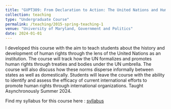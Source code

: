 ```yaml
---
title: "GVPT309: From Declaration to Action: The United Nations and Human Rights"
collection: teaching
type: "Undergraduate Course"
permalink: /teaching/2015-spring-teaching-1
venue: "University of Maryland, Government and Politics"
date: 2024-01-01
---
```


I developed this course with the aim to teach students about the history and development of human rights through the lens of the
United Nations as an institution. The course will track how the UN formalizes and promotes human rights through
treaties and bodies under the UN umbrella. The course will also discuss how these norms disperse informally
between states as well as domestically. Students will leave the course with the ability to identify and assess the
efficacy of current international efforts to promote human rights through international organizations. Taught Asynchronously Summer 2024.

Find my syllabus for this course here : <a href="GVPT309Lansdale.pdf">syllabus</a>
